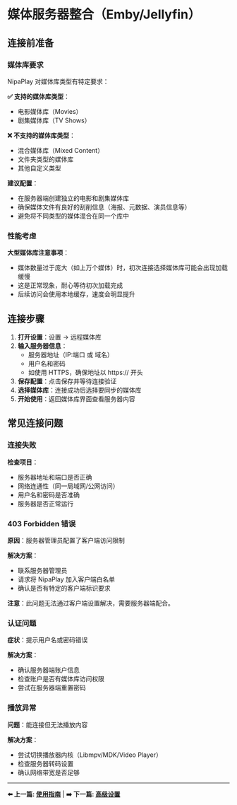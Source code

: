 # 媒体服务器整合（Emby/Jellyfin）

## 连接前准备

### 媒体库要求

NipaPlay 对媒体库类型有特定要求：

**✅ 支持的媒体库类型**：

- 电影媒体库（Movies）
- 剧集媒体库（TV Shows）

**❌ 不支持的媒体库类型**：

- 混合媒体库（Mixed Content）
- 文件夹类型的媒体库
- 其他自定义类型

**建议配置**：

- 在服务器端创建独立的电影和剧集媒体库
- 确保媒体文件有良好的刮削信息（海报、元数据、演员信息等）
- 避免将不同类型的媒体混合在同一个库中

### 性能考虑

**大型媒体库注意事项**：

- 媒体数量过于庞大（如上万个媒体）时，初次连接选择媒体库可能会出现加载缓慢
- 这是正常现象，耐心等待初次加载完成
- 后续访问会使用本地缓存，速度会明显提升

## 连接步骤

1. **打开设置**：设置 → 远程媒体库
2. **输入服务器信息**：
   - 服务器地址（IP:端口 或 域名）
   - 用户名和密码
   - 如使用 HTTPS，确保地址以 https:// 开头
3. **保存配置**：点击保存并等待连接验证
4. **选择媒体库**：连接成功后选择要同步的媒体库
5. **开始使用**：返回媒体库界面查看服务器内容

## 常见连接问题

### 连接失败

**检查项目**：

- 服务器地址和端口是否正确
- 网络连通性（同一局域网/公网访问）
- 用户名和密码是否准确
- 服务器是否正常运行

### 403 Forbidden 错误

**原因**：服务器管理员配置了客户端访问限制

**解决方案**：

- 联系服务器管理员
- 请求将 NipaPlay 加入客户端白名单
- 确认是否有特定的客户端标识要求

**注意**：此问题无法通过客户端设置解决，需要服务器端配合。

### 认证问题

**症状**：提示用户名或密码错误

**解决方案**：

- 确认服务器端账户信息
- 检查账户是否有媒体库访问权限
- 尝试在服务器端重置密码

### 播放异常

**问题**：能连接但无法播放内容

**解决方案**：

- 尝试切换播放器内核（Libmpv/MDK/Video Player）
- 检查服务器转码设置
- 确认网络带宽是否足够

---

**⬅️ 上一篇: [使用指南](user-guide.md)** | **➡️ 下一篇: [高级设置](settings.md)**
